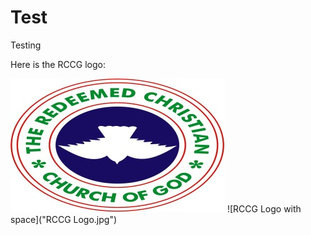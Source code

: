 # Test
Testing

Here is the RCCG logo:

![RCCG Logo](RCCG_Logo.jpg)
![RCCG Logo with space]("RCCG Logo.jpg")









